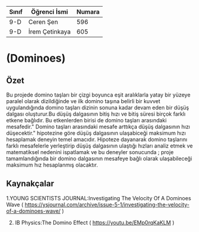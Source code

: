 

 

Sınıf | Öğrenci İsmi  | Numara
-------|----------------|--------
9-D   | Ceren Şen | 596
9-D   | İrem Çetinkaya | 605

#  (Dominoes)
## Özet
Bu projede domino taşları bir çizgi boyunca eşit aralıklarla yatay bir yüzeye paralel olarak dizildiğinde ve ilk domino taşına belirli  bir kuvvet uygulandığında domino taşları dizinin sonuna kadar devam eden bir düşüş dalgası oluşturur.Bu düşüş dalgasının bitiş hızı ve bitiş süresi birçok farklı etkene bağlıdır. Bu etkenlerden birisi de domino taşları arasındaki mesafedir." Domino taşları arasındaki mesafe arttıkça düşüş dalgasının hızı düşecektir." hipotezine göre düşüş dalgasının ulaşabiceği maksimum hızı hesaplamak deneyin temel amacıdır. Hipoteze dayanarak domino taşlarını farklı mesafelerle yerleştirip düşüş dalgasının ulaştığı hızları analiz etmek ve matematiksel nedenini ispatlamak ve bu deneyler sonucunda ; proje tamamlandığında bir domino dalgasının mesafeye bağlı olarak ulaşabileceği maksimum hız hesaplanmış olacaktır.

## Kaynakçalar  

 1.YOUNG SCIENTISTS JOURNAL:Investigating The Velocity Of A Dominoes Wave ( https://ysjournal.com/archive/issue-5-1/investigating-the-velocity-of-a-dominoes-wave/ )

2. IB Physics:The Domino Effect ( https://youtu.be/EMp0rqKaKLM ) 

